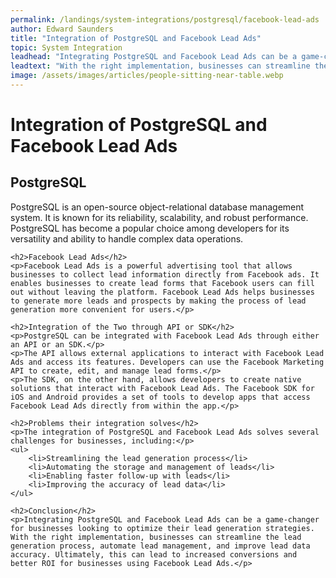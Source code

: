 ```yaml
---
permalink: /landings/system-integrations/postgresql/facebook-lead-ads
author: Edward Saunders
title: "Integration of PostgreSQL and Facebook Lead Ads"
topic: System Integration
leadhead: "Integrating PostgreSQL and Facebook Lead Ads can be a game-changer for businesses looking to optimize their lead generation strategies"
leadtext: "With the right implementation, businesses can streamline the lead generation process, automate lead management, and improve lead data accuracy. Ultimately, this can lead to increased conversions and better ROI for businesses using Facebook Lead Ads."
image: /assets/images/articles/people-sitting-near-table.webp
---
```

<div class="arttext">	<h1>Integration of PostgreSQL and Facebook Lead Ads</h1>
	<h2>PostgreSQL</h2>
	<p>PostgreSQL is an open-source object-relational database management system. It is known for its reliability, scalability, and robust performance. PostgreSQL has become a popular choice among developers for its versatility and ability to handle complex data operations.</p>

	<h2>Facebook Lead Ads</h2>
	<p>Facebook Lead Ads is a powerful advertising tool that allows businesses to collect lead information directly from Facebook ads. It enables businesses to create lead forms that Facebook users can fill out without leaving the platform. Facebook Lead Ads helps businesses to generate more leads and prospects by making the process of lead generation more convenient for users.</p>

	<h2>Integration of the Two through API or SDK</h2>
	<p>PostgreSQL can be integrated with Facebook Lead Ads through either an API or an SDK.</p>
	<p>The API allows external applications to interact with Facebook Lead Ads and access its features. Developers can use the Facebook Marketing API to create, edit, and manage lead forms.</p>
	<p>The SDK, on the other hand, allows developers to create native solutions that interact with Facebook Lead Ads. The Facebook SDK for iOS and Android provides a set of tools to develop apps that access Facebook Lead Ads directly from within the app.</p>

	<h2>Problems their integration solves</h2>
	<p>The integration of PostgreSQL and Facebook Lead Ads solves several challenges for businesses, including:</p>
	<ul>
		<li>Streamlining the lead generation process</li>
		<li>Automating the storage and management of leads</li>
		<li>Enabling faster follow-up with leads</li>
		<li>Improving the accuracy of lead data</li>
	</ul>

	<h2>Conclusion</h2>
	<p>Integrating PostgreSQL and Facebook Lead Ads can be a game-changer for businesses looking to optimize their lead generation strategies. With the right implementation, businesses can streamline the lead generation process, automate lead management, and improve lead data accuracy. Ultimately, this can lead to increased conversions and better ROI for businesses using Facebook Lead Ads.</p>
</div>